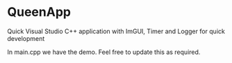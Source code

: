 # QueenApp
Quick Visual Studio C++ application with ImGUI, Timer and Logger for quick development

In main.cpp we have the demo. Feel free to update this as required.
